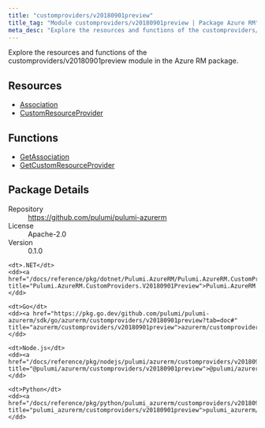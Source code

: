 ```yaml
---
title: "customproviders/v20180901preview"
title_tag: "Module customproviders/v20180901preview | Package Azure RM"
meta_desc: "Explore the resources and functions of the customproviders/v20180901preview module in the Azure RM package."
---
```


<!-- WARNING: this file was generated by Pulumi Docs Generator. -->
<!-- Do not edit by hand unless you're certain you know what you are doing! -->

Explore the resources and functions of the customproviders/v20180901preview module in the Azure RM package.

<h2 id="resources">Resources</h2>
<ul class="api">
    <li><a href="association" title="Association"><span class="symbol resource"></span>Association</a></li>
    <li><a href="customresourceprovider" title="CustomResourceProvider"><span class="symbol resource"></span>CustomResourceProvider</a></li>
</ul>

<h2 id="functions">Functions</h2>
<ul class="api">
    <li><a href="getassociation" title="GetAssociation"><span class="symbol function"></span>GetAssociation</a></li>
    <li><a href="getcustomresourceprovider" title="GetCustomResourceProvider"><span class="symbol function"></span>GetCustomResourceProvider</a></li>
</ul>

<h2 id="package-details">Package Details</h2>
<dl class="package-details">
	<dt>Repository</dt>
	<dd><a href="https://github.com/pulumi/pulumi-azurerm">https://github.com/pulumi/pulumi-azurerm</a></dd>
	<dt>License</dt>
	<dd>Apache-2.0</dd>
	<dt>Version</dt>
	<dd>0.1.0</dd>
</dl>



<dl class="tabular">

    <dt>.NET</dt>
    <dd><a href="/docs/reference/pkg/dotnet/Pulumi.AzureRM/Pulumi.AzureRM.CustomProviders.V20180901Preview.html" title="Pulumi.AzureRM.CustomProviders.V20180901Preview">Pulumi.AzureRM.CustomProviders.V20180901Preview</a></dd>

    <dt>Go</dt>
    <dd><a href="https://pkg.go.dev/github.com/pulumi/pulumi-azurerm/sdk/go/azurerm/customproviders/v20180901preview?tab=doc#" title="azurerm/customproviders/v20180901preview">azurerm/customproviders/v20180901preview</a></dd>

    <dt>Node.js</dt>
    <dd><a href="/docs/reference/pkg/nodejs/pulumi/azurerm/customproviders/v20180901preview/#" title="@pulumi/azurerm/customproviders/v20180901preview">@pulumi/azurerm/customproviders/v20180901preview</a></dd>

    <dt>Python</dt>
    <dd><a href="/docs/reference/pkg/python/pulumi_azurerm/customproviders/v20180901preview" title="pulumi_azurerm/customproviders/v20180901preview">pulumi_azurerm/customproviders/v20180901preview</a></dd>

</dl>

